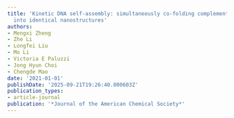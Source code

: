 ```yaml
---
title: 'Kinetic DNA self-assembly: simultaneously co-folding complementary DNA strands
  into identical nanostructures'
authors:
- Mengxi Zheng
- Zhe Li
- Longfei Liu
- Mo Li
- Victoria E Paluzzi
- Jong Hyun Choi
- Chengde Mao
date: '2021-01-01'
publishDate: '2025-09-21T19:26:40.000603Z'
publication_types:
- article-journal
publication: '*Journal of the American Chemical Society*'
---
```

